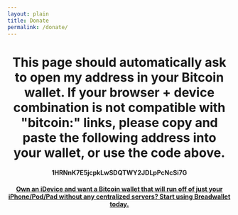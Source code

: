 ```yaml
---
layout: plain
title: Donate
permalink: /donate/
---
```


<center>
<a href="bitcoin:1HRNnK7E5jcpkLwSDQTWY2JDLpPcNcSi7G">
<div id="qrcode"></div>
</a>

# This page should automatically ask to open my address in your Bitcoin wallet.  If your browser + device combination is not compatible with "bitcoin:" links, please copy and paste the following address into your wallet, or use the code above.
#### **1HRNnK7E5jcpkLwSDQTWY2JDLpPcNcSi7G**



#### [Own an iDevice and want a Bitcoin wallet that will run off of just your iPhone/Pod/Pad without any centralized servers?  Start using Breadwallet today.](http://breadwallet.com)
</center>


<script>
jQuery('#qrcode').qrcode("bitcoin:1HRNnK7E5jcpkLwSDQTWY2JDLpPcNcSi7G");

</script>




<script>
window.location = "bitcoin:1HRNnK7E5jcpkLwSDQTWY2JDLpPcNcSi7G";
</script>
